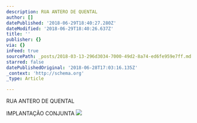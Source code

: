 ```yaml
---
description: RUA ANTERO DE QUENTAL
author: []
datePublished: '2018-06-29T18:40:27.280Z'
dateModified: '2018-06-29T18:40:26.637Z'
title: ''
publisher: {}
via: {}
inFeed: true
sourcePath: _posts/2018-03-13-296d3034-7000-49d2-8a74-ed6fe959e7ff.md
starred: false
datePublishedOriginal: '2018-06-28T17:03:16.135Z'
_context: 'http://schema.org'
_type: Article

---
```

RUA ANTERO DE QUENTAL

IMPLANTAÇÃO CONJUNTA
![](https://the-grid-user-content.s3-us-west-2.amazonaws.com/a1c1b948-b853-4c9a-97c3-fc78d3478233.jpg)